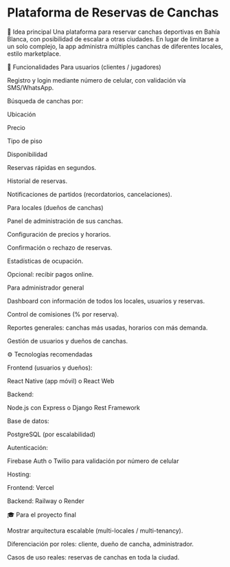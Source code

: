 # Plataforma de Reservas de Canchas 

🚀 Idea principal
Una plataforma para reservar canchas deportivas en Bahía Blanca, con posibilidad de escalar a otras ciudades. En lugar de limitarse a un solo complejo, la app administra múltiples canchas de diferentes locales, estilo marketplace.

🔑 Funcionalidades
Para usuarios (clientes / jugadores)

Registro y login mediante número de celular, con validación vía SMS/WhatsApp.

Búsqueda de canchas por:

Ubicación

Precio

Tipo de piso

Disponibilidad

Reservas rápidas en segundos.

Historial de reservas.

Notificaciones de partidos (recordatorios, cancelaciones).

Para locales (dueños de canchas)

Panel de administración de sus canchas.

Configuración de precios y horarios.

Confirmación o rechazo de reservas.

Estadísticas de ocupación.

Opcional: recibir pagos online.

Para administrador general

Dashboard con información de todos los locales, usuarios y reservas.

Control de comisiones (% por reserva).

Reportes generales: canchas más usadas, horarios con más demanda.

Gestión de usuarios y dueños de canchas.

⚙️ Tecnologías recomendadas

Frontend (usuarios y dueños):

React Native (app móvil) o React Web

Backend:

Node.js con Express o Django Rest Framework

Base de datos:

PostgreSQL (por escalabilidad)

Autenticación:

Firebase Auth o Twilio para validación por número de celular

Hosting:

Frontend: Vercel

Backend: Railway o Render

🎓 Para el proyecto final

Mostrar arquitectura escalable (multi-locales / multi-tenancy).

Diferenciación por roles: cliente, dueño de cancha, administrador.

Casos de uso reales: reservas de canchas en toda la ciudad.

